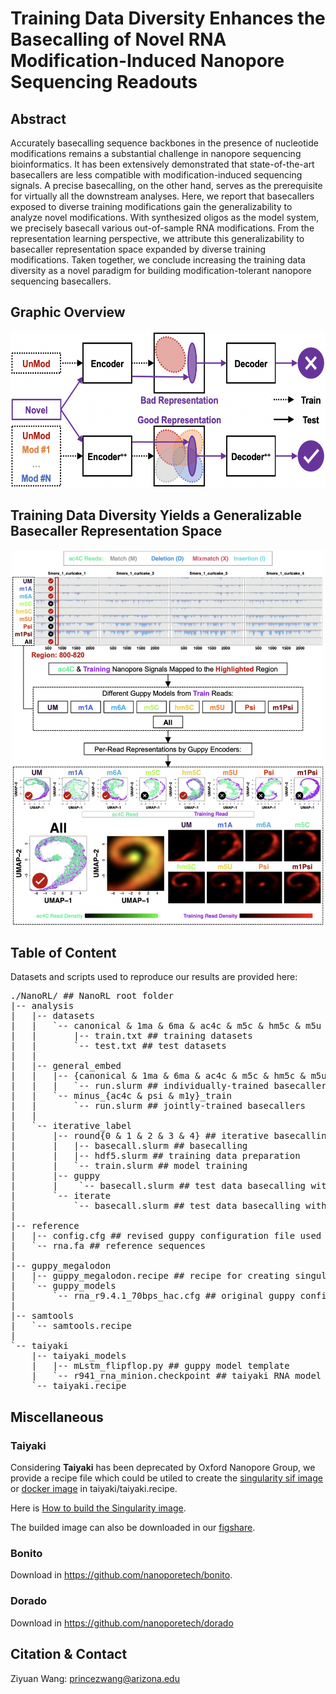 # Training Data Diversity Enhances the Basecalling of Novel RNA Modification-Induced Nanopore Sequencing Readouts

## Abstract

Accurately basecalling sequence backbones in the presence of nucleotide modifications remains a substantial challenge in nanopore sequencing bioinformatics. It has been extensively demonstrated that state-of-the-art basecallers are less compatible with modification-induced sequencing signals. A precise basecalling, on the other hand, serves as the prerequisite for virtually all the downstream analyses. Here, we report that basecallers exposed to diverse training modifications gain the generalizability to analyze novel modifications. With synthesized oligos as the model system, we precisely basecall various out-of-sample RNA modifications. From the representation learning perspective, we attribute this generalizability to basecaller representation space expanded by diverse training modifications. Taken together, we conclude increasing the training data diversity as a novel paradigm for building modification-tolerant nanopore sequencing basecallers.

## Graphic Overview

<p align="center">
    <img src="https://github.com/wangziyuan66/NanoRL/blob/main/images/overview.png" width="600" height="250">
</p>

## Training Data Diversity Yields a Generalizable Basecaller Representation Space

<p align="center">
    <img src="https://github.com/wangziyuan66/NanoRL/blob/main/images/space.png" width="500" height="600">
</p>

## Table of Content

Datasets and scripts used to reproduce our results are provided here:

<pre>
./NanoRL/ ## NanoRL root folder
|-- analysis
|   |-- datasets
|   |   `-- canonical & 1ma & 6ma & ac4c & m5c & hm5c & m5u & psi & m1y ## modification groups
|   |       |-- train.txt ## training datasets
|   |       `-- test.txt ## test datasets
|   | 
|   |-- general_embed
|   |   |-- {canonical & 1ma & 6ma & ac4c & m5c & hm5c & m5u & psi & m1y}_train
|   |   |   `-- run.slurm ## individually-trained basecallers
|   |   `-- minus_{ac4c & psi & m1y}_train
|   |       `-- run.slurm ## jointly-trained basecallers
|   | 
|   `-- iterative_label
|       |-- round{0 & 1 & 2 & 3 & 4} ## iterative basecalling for precisely resolving backbone sequences
|       |   |-- basecall.slurm ## basecalling
|       |   |-- hdf5.slurm ## training data preparation
|       |   `-- train.slurm ## model training
|       |-- guppy
|       |    `-- basecall.slurm ## test data basecalling with the original guppy model
|       `-- iterate
|           `-- basecall.slurm ## test data basecalling with the final iteration model
|
|-- reference
|   |-- config.cfg ## revised guppy configuration file used during iterative basecalling
|   `-- rna.fa ## reference sequences
|
|-- guppy_megalodon
|   |-- guppy_megalodon.recipe ## recipe for creating singularity container
|   `-- guppy_models
|       `-- rna_r9.4.1_70bps_hac.cfg ## original guppy configuration file
|
|-- samtools
|   `-- samtools.recipe
|
`-- taiyaki
    |-- taiyaki_models
    |   |-- mLstm_flipflop.py ## guppy model template
    |   `-- r941_rna_minion.checkpoint ## taiyaki RNA model checkpoint
    `-- taiyaki.recipe
</pre>

## Miscellaneous

### Taiyaki

Considering **Taiyaki** has been deprecated by Oxford Nanopore Group, we provide a recipe file which could be utiled to create the [singularity sif image]([https://docs.sylabs.io/guides/3.3/user-guide/cli/singularity_sif.html](https://docs.sylabs.io/guides/3.3/user-guide/quick_start.html#overview-of-the-singularity-interface)) or [docker image](https://docs.sylabs.io/guides/2.6/user-guide/singularity_and_docker.html) in taiyaki/taiyaki.recipe.

Here is [How to build the Singularity image](https://docs.sylabs.io/guides/2.6/user-guide/build_a_container.html).

The builded image can also be downloaded in our [figshare](https://figshare.com/s/6bce33cadffb8bd8b622).

### Bonito

Download in https://github.com/nanoporetech/bonito.

### Dorado

Download in https://github.com/nanoporetech/dorado

## Citation & Contact

Ziyuan Wang: princezwang@arizona.edu
